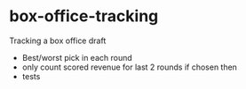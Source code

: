 # box-office-tracking

Tracking a box office draft

- Best/worst pick in each round
- only count scored revenue for last 2 rounds if chosen then
- tests

